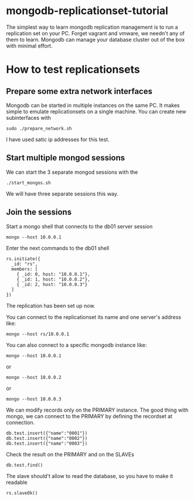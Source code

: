 # mongodb-replicationset-tutorial
The simplest way to learn mongodb replication management is to run a replication set on your PC. Forget vagrant and vmware, we needn't any of them to learn. Mongodb can manage your database cluster out of the box with minimal effort.

# How to test replicationsets

## Prepare some extra network interfaces
Mongodb can be started in multiple instances on the same PC. It makes simple to emulate replicationsets on a single machine. You can create new subinterfaces with 

    sudo ./prepare_network.sh

I have used satic ip addresses for this test.

## Start multiple mongod sessions
We can start the 3 separate mongod sessions with the

    ./start_mongos.sh

We will have three separate sessions this way.

## Join the sessions
Start a mongo shell that connects to the db01 server session

    mongo --host 10.0.0.1
    
Enter the next commands to the db01 shell

    rs.initiate({
      _id: "rs",
      members: [ 
        { _id: 0, host: "10.0.0.1"},
        { _id: 1, host: "10.0.0.2"},
        { _id: 2, host: "10.0.0.3"}
      ]
    })
    
The replication has been set up now.

You can connect to the replicationset its name and one server's address like:

    mongo --host rs/10.0.0.1

You can also connect to a specific mongodb instance like:

    mongo --host 10.0.0.1
    
or
    
    mongo --host 10.0.0.2
    
or

    mongo --host 10.0.0.3
    

We can modify records only on the PRIMARY instance.
The good thing with mongo, we can connect to the PRIMARY by defining the recordset at connection.

    db.test.insert({"name":"0001"})
    db.test.insert({"name":"0002"})
    db.test.insert({"name":"0003"})

Check the result on the PRIMARY and on the SLAVEs

    db.test.find()

The slave should't allow to read the database, so you have to make it readable

    rs.slaveOk()
    

